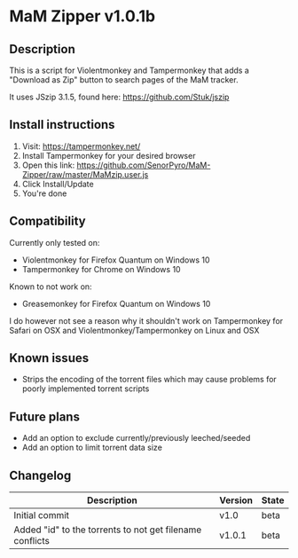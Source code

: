 # MaM Zipper v1.0.1b

## Description
This is a script for Violentmonkey and Tampermonkey that
adds a "Download as Zip" button to search pages of the MaM tracker.

It uses JSzip 3.1.5, found here:
https://github.com/Stuk/jszip

## Install instructions

1. Visit: https://tampermonkey.net/
2. Install Tampermonkey for your desired browser
3. Open this link: https://github.com/SenorPyro/MaM-Zipper/raw/master/MaMzip.user.js
4. Click Install/Update
5. You're done

## Compatibility
Currently only tested on: 

* Violentmonkey for Firefox Quantum on Windows 10
* Tampermonkey for Chrome on Windows 10

Known to not work on:

* Greasemonkey for Firefox Quantum on Windows 10

I do however not see a reason why it shouldn't work on Tampermonkey for Safari on OSX and
Violentmonkey/Tampermonkey on Linux and OSX

## Known issues
* Strips the encoding of the torrent files which may cause problems for poorly implemented torrent scripts

## Future plans
* Add an option to exclude currently/previously leeched/seeded
* Add an option to limit torrent data size

## Changelog
Description | Version | State
--- | --- | ---
Initial commit | v1.0 | beta
Added "id" to the torrents to not get filename conflicts | v1.0.1 | beta
